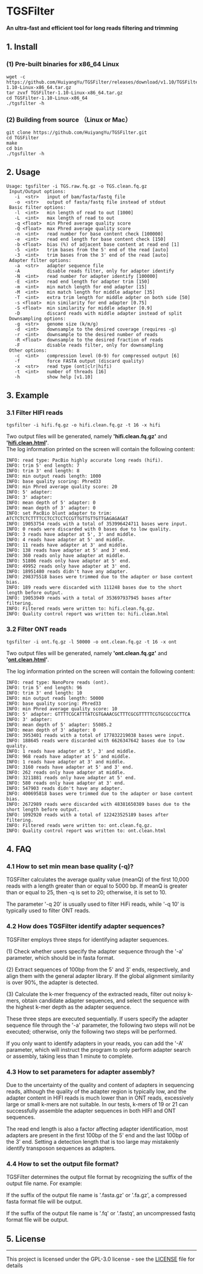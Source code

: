 # TGSFilter
<b> An ultra-fast and efficient tool for long reads filtering and trimming</b>

##  1. Install
### (1) Pre-built binaries for x86_64 Linux
```
wget -c https://github.com/HuiyangYu/TGSFilter/releases/download/v1.10/TGSFilter-1.10-Linux-x86_64.tar.gz
tar zvxf TGSFilter-1.10-Linux-x86_64.tar.gz
cd TGSFilter-1.10-Linux-x86_64
./tgsfilter -h
```
### (2) Building from source （Linux or Mac）
```
git clone https://github.com/HuiyangYu/TGSFilter.git
cd TGSFilter
make
cd bin
./tgsfilter -h
```
## 2. Usage
```
Usage: tgsfilter -i TGS.raw.fq.gz -o TGS.clean.fq.gz
 Input/Output options:
   -i  <str>   input of bam/fasta/fastq file
   -o  <str>   output of fasta/fastq file instead of stdout
 Basic filter options:
   -l  <int>   min length of read to out [1000]
   -L  <int>   max length of read to out
   -q <float>  min Phred average quality score
   -Q <float>  max Phred average quality score
   -n  <int>   read number for base content check [100000]
   -e  <int>   read end length for base content check [150]
   -b <float>  bias (%) of adjacent base content at read end [1]
   -5  <int>   trim bases from the 5' end of the read [auto]
   -3  <int>   trim bases from the 3' end of the read [auto]
 Adapter filter options:
   -a  <str>   adapter sequence file 
   -A          disable reads filter, only for adapter identify
   -N  <int>   read number for adapter identify [100000]
   -E  <int>   read end length for adapter trim [150]
   -m  <int>   min match length for end adapter [15]
   -M  <int>   min match length for middle adapter [35]
   -T  <int>   extra trim length for middle adpter on both side [50]
   -s <float>  min similarity for end adapter [0.75]
   -S <float>  min similarity for middle adapter [0.9]
   -D          discard reads with middle adapter instead of split
 Downsampling options:
   -g  <str>   genome size (k/m/g)
   -d  <int>   downsample to the desired coverage (requires -g) 
   -r  <int>   downsample to the desired number of reads 
   -R <float>  downsample to the desired fraction of reads 
   -F          disable reads filter, only for downsampling
 Other options:
   -c  <int>   compression level (0-9) for compressed output [6]
   -f          force FASTA output (discard quality) 
   -x  <str>   read type (ont|clr|hifi)
   -t  <int>   number of threads [16]
   -h          show help [v1.10]
```
## 3. Example

### 3.1 Filter HIFI reads
```
tgsfilter -i hifi.fq.gz -o hifi.clean.fq.gz -t 16 -x hifi
```
Two output files will be generated, namely <b>'hifi.clean.fq.gz'</b> and <b>'[hifi.clean.html](http://htmlpreview.github.io/?https://github.com/HuiyangYu/TGSFilter/blob/main/html/hifi.clean.html)'</b>. <br>
The log information printed on the screen will contain the following content:
```
INFO: read type: PacBio highly accurate long reads (hifi).
INFO: trim 5' end length: 7
INFO: trim 3' end length: 8
INFO: min output reads length: 1000
INFO: base quality scoring: Phred33
INFO: min Phred average quality score: 20
INFO: 5' adapter: 
INFO: 3' adapter: 
INFO: mean depth of 5' adapter: 0
INFO: mean depth of 3' adapter: 0
INFO: set PacBio blunt adapter to trim: ATCTCTCTCTTTTCCTCCTCCTCCGTTGTTGTTGTTGAGAGAGAT
INFO: 19053754 reads with a total of 353996424711 bases were input.
INFO: 0 reads were discarded with 0 bases due to low quality.
INFO: 3 reads have adapter at 5', 3' and middle.
INFO: 4 reads have adapter at 5' and middle.
INFO: 11 reads have adapter at 3' and middle.
INFO: 138 reads have adapter at 5' and 3' end.
INFO: 360 reads only have adapter at middle.
INFO: 51806 reads only have adapter at 5' end.
INFO: 49952 reads only have adapter at 3' end.
INFO: 18951480 reads didn't have any adapter.
INFO: 298375518 bases were trimmed due to the adapter or base content bias.
INFO: 189 reads were discarded with 111248 bases due to the short length before output.
INFO: 19053949 reads with a total of 353697937945 bases after filtering.
INFO: Filtered reads were written to: hifi.clean.fq.gz.
INFO: Quality control report was written to: hifi.clean.html
```
### 3.2 Filter ONT reads
```
tgsfilter -i ont.fq.gz -l 50000 -o ont.clean.fq.gz -t 16 -x ont
```
Two output files will be generated, namely <b>'ont.clean.fq.gz'</b> and <b>'[ont.clean.html](http://htmlpreview.github.io/?https://github.com/HuiyangYu/TGSFilter/blob/main/html/ont.clean.html)'</b>.

The log information printed on the screen will contain the following content:
```
INFO: read type: NanoPore reads (ont).
INFO: trim 5' end length: 96
INFO: trim 3' end length: 10
INFO: min output reads length: 50000
INFO: base quality scoring: Phred33
INFO: min Phred average quality score: 10
INFO: 5' adapter: GTTTTCGCATTTATCGTGAAACGCTTTCGCGTTTTTCGTGCGCCGCTTCA
INFO: 3' adapter: 
INFO: mean depth of 5' adapter: 55085.2
INFO: mean depth of 3' adapter: 0
INFO: 3953401 reads with a total of 177832219038 bases were input.
INFO: 188645 reads were discarded with 6626347642 bases due to low quality.
INFO: 1 reads have adapter at 5', 3' and middle.
INFO: 968 reads have adapter at 5' and middle.
INFO: 1 reads have adapter at 3' and middle.
INFO: 3160 reads have adapter at 5' and 3' end.
INFO: 262 reads only have adapter at middle.
INFO: 3211881 reads only have adapter at 5' end.
INFO: 580 reads only have adapter at 3' end.
INFO: 547903 reads didn't have any adapter.
INFO: 400695818 bases were trimmed due to the adapter or base content bias.
INFO: 2672989 reads were discarded with 48381650389 bases due to the short length before output.
INFO: 1092920 reads with a total of 122423525189 bases after filtering.
INFO: Filtered reads were written to: ont.clean.fq.gz.
INFO: Quality control report was written to: ont.clean.html
```
## 4. FAQ
### 4.1 How to set min mean base quality (-q)?
TGSFilter calculates the average quality value (meanQ) of the first 10,000 reads with a length greater than or equal to 5000 bp. If meanQ is greater than or equal to 25, then -q is set to 20; otherwise, it is set to 10.<br>

The parameter '-q 20' is usually used to filter HiFi reads, while '-q 10' is typically used to filter ONT reads.<br>

### 4.2 How does TGSFilter identify adapter sequences?
TGSFilter employs three steps for identifying adapter sequences.<br>

(1) Check whether users specify the adapter sequence through the '-a' parameter, which should be in fasta format. <br>

(2) Extract sequences of 100bp from the 5' and 3' ends, respectively, and align them with the general adapter library. If the global alignment similarity is over 90%, the adapter is detected.<br>

(3) Calculate the k-mer frequency of the extracted reads, filter out noisy k-mers, obtain candidate adapter sequences, and select the sequence with the highest k-mer depth as the adapter sequence.<br>

These three steps are executed sequentially. If users specify the adapter sequence file through the '-a' parameter, the following two steps will not be executed; otherwise, only the following two steps will be performed. <br>

If you only want to identify adapters in your reads, you can add the '-A' parameter, which will instruct the program to only perform adapter search or assembly, taking less than 1 minute to complete.

### 4.3 How to set parameters for adapter assembly?
Due to the uncertainty of the quality and content of adapters in sequencing reads, although the quality of the adapter region is typically low, and the adapter content in HIFI reads is much lower than in ONT reads, excessively large or small k-mers are not suitable. In our tests, k-mers of 19 or 21 can successfully assemble the adapter sequences in both HIFI and ONT sequences. <br>

The read end length is also a factor affecting adapter identification, most adapters are present in the first 100bp of the 5' end and the last 100bp of the 3' end. Setting a detection length that is too large may mistakenly identify transposon sequences as adapters.
### 4.4 How to set the output file format? 
TGSFilter determines the output file format by recognizing the suffix of the output file name. For example:<br>

If the suffix of the output file name is '.fasta.gz' or '.fa.gz', a compressed fasta format file will be output. <br>

If the suffix of the output file name is '.fq' or '.fastq', an uncompressed fastq format file will be output.<br>

## 5. License
-------

This project is licensed under the GPL-3.0 license - see the [LICENSE](LICENSE) file for details
